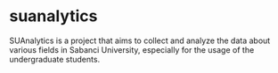 # suanalytics
SUAnalytics is a project that aims to collect and analyze the data about various fields in Sabanci University, especially for the usage of the undergraduate students.
